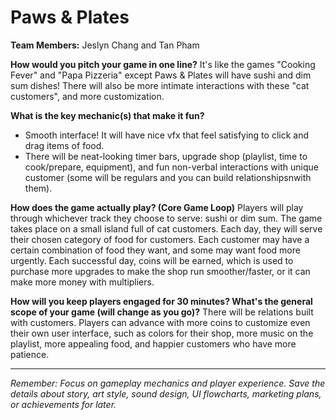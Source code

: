 # Paws & Plates

**Team Members:** Jeslyn Chang and Tan Pham

**How would you pitch your game in one line?**
It's like the games "Cooking Fever" and "Papa Pizzeria" except Paws & Plates will have sushi and dim sum dishes! There will also be more intimate interactions with these "cat customers", and more customization.

**What is the key mechanic(s) that make it fun?**
- Smooth interface! It will have nice vfx that feel satisfying to click and drag items of food.
- There will be neat-looking timer bars, upgrade shop (playlist, time to cook/prepare, equipment), and fun non-verbal interactions with unique customer (some will be regulars and you can build relationshipsnwith them).

**How does the game actually play? (Core Game Loop)**
Players will play through whichever track they choose to serve: sushi or dim sum. The game takes place on a small island full of cat customers. Each day, they will serve their chosen category of food for customers. Each customer may have a certain combination of food they want, and some may want food more urgently. Each successful day, coins will be earned, which is used to purchase more upgrades to make the shop run smoother/faster, or it can make more money with multipliers.

**How will you keep players engaged for 30 minutes? What's the general scope of your game (will change as you go)?**
There will be relations built with customers. Players can advance with more coins to customize even their own user interface, such as colors for their shop, more music on the playlist, more appealing food, and happier customers who have more patience.

---
*Remember: Focus on gameplay mechanics and player experience. Save the details about story, art style, sound design, UI flowcharts, marketing plans, or achievements for later.*
